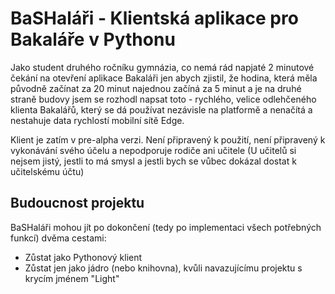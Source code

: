 # BaSHaláři - Klientská aplikace pro Bakaláře v Pythonu
Jako student druhého ročníku gymnázia, co nemá rád napjaté 2 minutové čekání na otevření aplikace Bakaláři jen abych zjistil, že hodina, která měla původně začínat za 20 minut
najednou začíná za 5 minut a je na druhé straně budovy jsem se rozhodl napsat toto - rychlého, velice odlehčeného klienta Bakalářů, který se dá používat nezávisle na platformě
a nenačítá a nestahuje data rychlostí mobilní sítě Edge.  
  
Klient je zatím v pre-alpha verzi. Není připravený k použití, není připravený k vykonávání svého účelu a nepodporuje rodiče ani učitele (U učitelů si nejsem jistý, jestli to má smysl
a jestli bych se vůbec dokázal dostat k učitelskému účtu)  
  
## Budoucnost projektu
BaSHaláři mohou jít po dokončení (tedy po implementaci všech potřebných funkcí) dvěma cestami:
* Zůstat jako Pythonový klient
* Zůstat jen jako jádro (nebo knihovna), kvůli navazujícímu projektu s krycím jménem "Light"